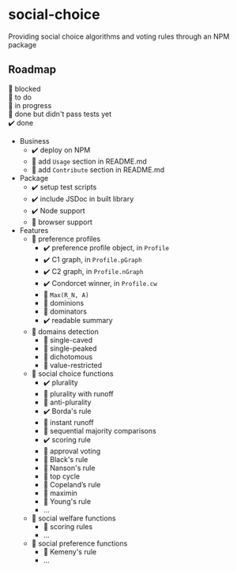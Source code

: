 # social-choice

Providing social choice algorithms and voting rules through an NPM package

## Roadmap

🛑 blocked<br>
💬 to do<br>
🚀 in progress<br>
🎫 done but didn't pass tests yet<br>
️️️️️️✔️ done<br>

- Business
    - ️️️️️️✔️ deploy on NPM
    - 💬 add `Usage` section in README.md
    - 💬 add `Contribute` section in README.md
- Package
    - ️️️️️️✔️ setup test scripts
    - ✔️ include JSDoc in built library
    - ✔️ Node support
    - 🎫 browser support
- Features
    - 🚀 preference profiles
        - ️️️️️️✔️ preference profile object, in `Profile`
        - ️️️️️️✔️ C1 graph, in `Profile.pGraph`
        - ️️️️️️✔️ C2 graph, in `Profile.nGraph`
        - ✔️ Condorcet winner, in `Profile.cw`
        - 💬 `Max(R_N, A)`
        - 💬 dominions
        - 💬 dominators
        - ✔️ readable summary
    - 💬 domains detection
        - 💬 single-caved
        - 💬 single-peaked
        - 💬 dichotomous
        - 💬 value-restricted
    - 🚀 social choice functions
        - ✔️ plurality
        - 💬 plurality with runoff
        - 💬 anti-plurality
        - ✔️ Borda's rule
        - 💬 instant runoff
        - 💬 sequential majority comparisons
        - ✔️ scoring rule
        - 💬 approval voting
        - 💬 Black's rule
        - 💬 Nanson's rule
        - 💬 top cycle
        - 💬 Copeland’s rule
        - 💬 maximin
        - 💬 Young's rule
        - ...
    - 💬 social welfare functions
        - 💬 scoring rules
        - ...
    - 💬 social preference functions
        - 💬 Kemeny's rule
        - ...
